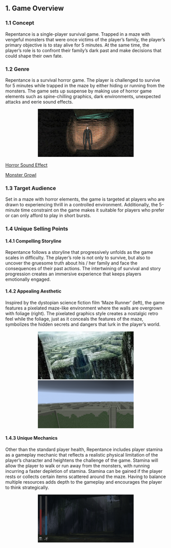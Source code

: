 ## 1. Game Overview

### 1.1 Concept
Repentance is a single-player survival game. Trapped in a maze with vengeful monsters that were once victims of the player’s family, the player’s primary objective is to stay alive for 5 minutes. At the same time, the player’s role is to confront their family’s dark past and make decisions that could shape their own fate.

### 1.2 Genre
Repentance is a survival horror game. The player is challenged to survive for 5 minutes while trapped in the maze by either hiding or running from the monsters. The game sets up suspense by making use of horror game elements such as spine-chilling graphics, dark environments, unexpected attacks and eerie sound effects.

<p align="center">
    <img src="Images/Slender.png" width=300 height=150>
</p>

[Horror Sound Effect](./Audio/horror-sound-effect.mp3)

[Monster Growl](./Audio/monster-growl.mp3)

### 1.3 Target Audience
Set in a maze with horror elements, the game is targeted at players who are drawn to experiencing thrill in a controlled environment. Additionally, the 5-minute time constraint on the game makes it suitable for players who prefer or can only afford to play in short bursts.

### 1.4 Unique Selling Points

#### 1.4.1 Compelling Storyline
Repentance follows a storyline that progressively unfolds as the game scales in difficulty. The player’s role is not only to survive, but also to uncover the gruesome truth about his / her family and face the consequences of their past actions. The intertwining of survival and story progression creates an immersive experience that keeps players emotionally engaged.

#### 1.4.2 Appealing Aesthetic
Inspired by the dystopian science fiction film ‘Maze Runner’ (left), the game features a pixelated maze-like environment where the walls are overgrown with foliage (right). The pixelated graphics style creates a nostalgic retro feel while the foliage, just as it conceals the features of the maze, symbolizes the hidden secrets and dangers that lurk in the player’s world.

<p align="center">
    <img src="Images/Maze_Runner.png" width=300 height=150>
    <img src="Images/Pixelated_Maze.png" width=300 height=150>
</p>

#### 1.4.3 Unique Mechanics
Other than the standard player health, Repentance includes player stamina as a gameplay mechanic that reflects a realistic physical limitation of the player’s character and heightens the challenge of the game. Stamina will allow the player to walk or run away from the monsters, with running incurring a faster depletion of stamina. Stamina can be gained if the player rests or collects certain items scattered around the maze. Having to balance multiple resources adds depth to the gameplay and encourages the player to think strategically.

<p align="center">
    <img src="Images/Health_Stamina_Bars.png" width=300 height=150>
</p>

